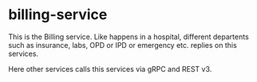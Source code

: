 # billing-service

This is the Billing service.
Like happens in a hospital, different departents such as insurance, labs, OPD or IPD or emergency etc.
replies on this services.

Here other services calls this services via gRPC and REST v3.